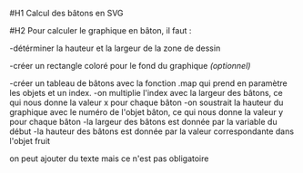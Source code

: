 #H1 Calcul des bâtons en SVG

#H2 Pour calculer le graphique en bâton, il faut :

-détérminer la hauteur et la largeur de la zone de dessin

-créer un rectangle coloré pour le fond du graphique _(optionnel)_

-créer un tableau de bâtons avec la fonction .map qui prend en paramètre les objets et un index.
-on multiplie l'index avec la largeur des bâtons, ce qui nous donne la valeur x pour chaque bâton
-on soustrait la hauteur du graphique avec le numéro de l'objet bâton, ce qui nous donne la valeur y pour chaque bâton
-la largeur des bâtons est donnée par la variable du début
-la hauteur des bâtons est donnée par la valeur correspondante dans l'objet fruit

on peut ajouter du texte mais ce n'est pas obligatoire
